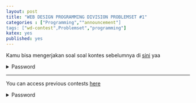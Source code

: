 ```yaml
---
layout: post
title: "WEB DESIGN PROGRAMMING DIVISION PROBLEMSET #1"
categories : ["Programming",""announcement"]
tags: ["wd-contest",Problemset","programming"]
katex: yes
published: yes
---
```


Kamu bisa mengerjakan soal soal kontes sebelumnya di [sini](https://vjudge.net/contest/403839) yaa

<details>
    <summary>Password</summary>
    <pre> PracticeMakesPerfect</pre>
</details> 

---

You can access previous contests [here](https://vjudge.net/contest/403839)
<details>
    <summary>Password</summary>
    <pre> PracticeMakesPerfect</pre>
</details> 